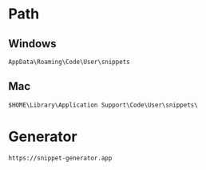 # Path
## Windows
```
AppData\Roaming\Code\User\snippets
```

## Mac
```
$HOME\Library\Application Support\Code\User\snippets\
```

# Generator
```
https://snippet-generator.app
```


